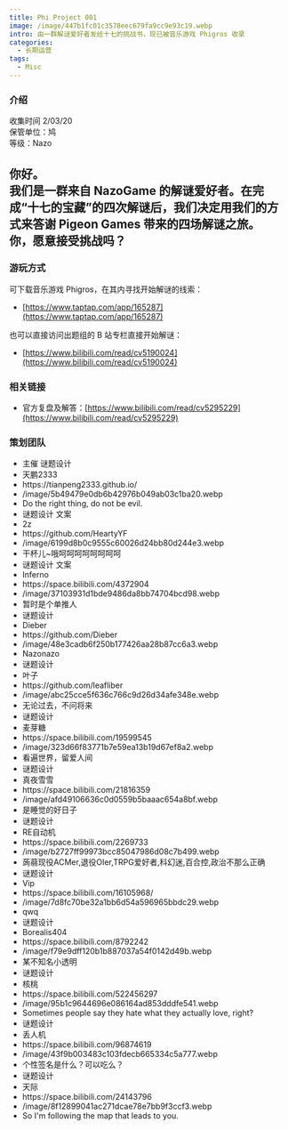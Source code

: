 ```yaml
---
title: Phi Project 001
image: /image/447b1fc01c3578eec679fa9cc9e93c19.webp
intro: 由一群解谜爱好者发给十七的挑战书，现已被音乐游戏 Phigros 收录
categories: 
  - 长期运营
tags: 
  - Misc
---
```


### 介绍

收集时间 2/03/20  
保管单位：鸠  
等级：Nazo

你好。  
我们是一群来自 NazoGame 的解谜爱好者。在完成“十七的宝藏”的四次解谜后，我们决定用我们的方式来答谢 Pigeon Games 带来的四场解谜之旅。  
你，愿意接受挑战吗？
---

### 游玩方式

可下载音乐游戏 Phigros，在其内寻找开始解谜的线索：
- [https://www.taptap.com/app/165287](https://www.taptap.com/app/165287)

也可以直接访问出题组的 B 站专栏直接开始解谜：
- [https://www.bilibili.com/read/cv5190024](https://www.bilibili.com/read/cv5190024)

### 相关链接

- 官方复盘及解答：[https://www.bilibili.com/read/cv5295229](https://www.bilibili.com/read/cv5295229)

### 策划团队


<ul class = "author">

<li>主催 谜题设计</li>
<li>天鹏2333</li>
<li>https://tianpeng2333.github.io/</li>
<li>/image/5b49479e0db6b42976b049ab03c1ba20.webp</li>
<li>Do the right thing, do not be evil.</li>

<li>谜题设计 文案</li>
<li>2z</li>
<li>https://github.com/HeartyYF</li>
<li>/image/6199d8b0c9555c60026d24bb80d244e3.webp</li>
<li>干杯儿~哦呵呵呵呵呵呵呵呵</li>

<li>谜题设计 文案</li>
<li>Inferno</li>
<li>https://space.bilibili.com/4372904</li>
<li>/image/37103931d1bde9486da8bb74704bcd98.webp</li>
<li>暂时是个单推人</li>

<li>谜题设计</li>
<li>Dieber</li>
<li>https://github.com/Dieber</li>
<li>/image/48e3cadb6f250b177426aa28b87cc6a3.webp</li>
<li>Nazonazo</li>

<li>谜题设计</li>
<li>叶子</li>
<li>https://github.com/leafliber</li>
<li>/image/abc25cce5f636c766c9d26d34afe348e.webp</li>
<li>无论过去，不问将来</li>

<li>谜题设计</li>
<li>麦芽糖</li>
<li>https://space.bilibili.com/19599545</li>
<li>/image/323d66f83771b7e59ea13b19d67ef8a2.webp</li>
<li>看遍世界，留爱人间</li>

<li>谜题设计</li>
<li>真夜雪雪</li>
<li>https://space.bilibili.com/21816359</li>
<li>/image/afd49106636c0d0559b5baaac654a8bf.webp</li>
<li>是睡觉的好日子</li>

<li>谜题设计</li>
<li>RE自动机</li>
<li>https://space.bilibili.com/2269733</li>
<li>/image/b2727ff99973bcc85047986d08c7b499.webp</li>
<li>蒟蒻现役ACMer,退役OIer,TRPG爱好者,科幻迷,百合控,政治不那么正确</li>

<li>谜题设计</li>
<li>Vip</li>
<li>https://space.bilibili.com/16105968/</li>
<li>/image/7d8fc70be32a1bb6d54a596965bbdc29.webp</li>
<li>qwq</li>

<li>谜题设计</li>
<li>Borealis404</li>
<li>https://space.bilibili.com/8792242</li>
<li>/image/f79e9dff120b1b887037a54f0142d49b.webp</li>
<li>某不知名小透明</li>

<li>谜题设计</li>
<li>核桃</li>
<li>https://space.bilibili.com/522456297</li>
<li>/image/95b1c9644696e086164ad853dddfe541.webp</li>
<li>Sometimes people say they hate what they actually love, right?</li>

<li>谜题设计</li>
<li>丢人机</li>
<li>https://space.bilibili.com/96874619</li>
<li>/image/43f9b003483c103fdecb665334c5a777.webp</li>
<li>个性签名是什么？可以吃么？</li>

<li>谜题设计</li>
<li>天际</li>
<li>https://space.bilibili.com/24143796</li>
<li>/image/8f12899041ac271dcae78e7bb9f3ccf3.webp</li>
<li>So I'm following the map that leads to you.</li>
</ul>